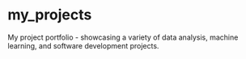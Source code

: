 # my_projects
My project portfolio - showcasing a variety of data analysis, machine learning, and software development projects.
